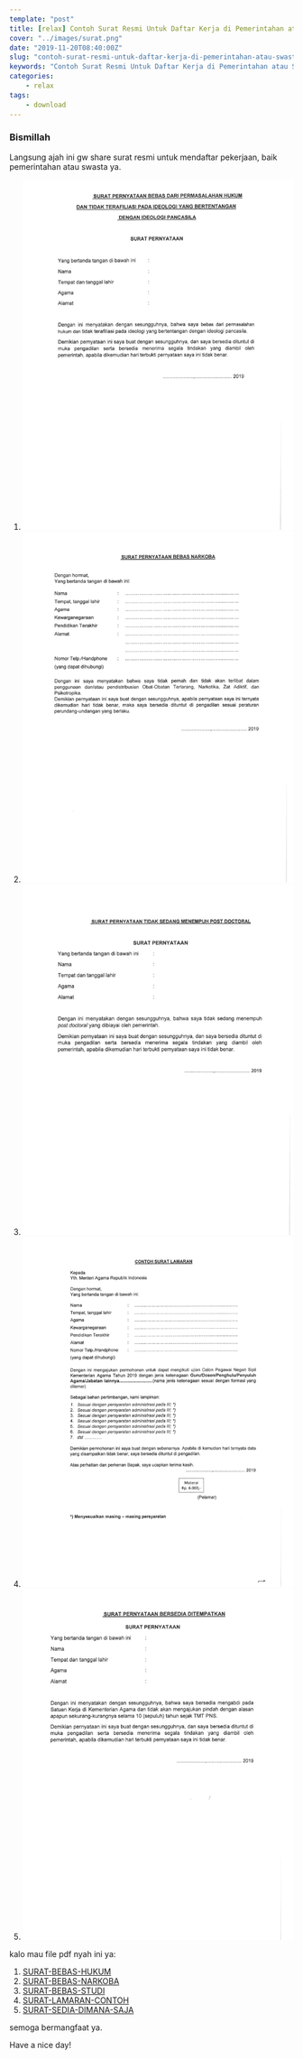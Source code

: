 ```yaml
---
template: "post"
title: [relax] Contoh Surat Resmi Untuk Daftar Kerja di Pemerintahan atau Swasta
cover: "../images/surat.png"
date: "2019-11-20T08:40:00Z"
slug: "contoh-surat-resmi-untuk-daftar-kerja-di-pemerintahan-atau-swasta"
keywords: "Contoh Surat Resmi Untuk Daftar Kerja di Pemerintahan atau Swasta"
categories: 
    - relax
tags:
    - download
---
```


### Bismillah

Langsung ajah ini gw share surat resmi untuk mendaftar pekerjaan, baik pemerintahan atau swasta ya.

1. ![SURAT-BEBAS-HUKUM](../images/SURAT-BEBAS-HUKUM.png)
2. ![SURAT-BEBAS-NARKOBA](../images/SURAT-BEBAS-NARKOBA.png)
3. ![SURAT-BEBAS-STUDI](../images/SURAT-BEBAS-STUDI.png)
4. ![SURAT-LAMARAN-CONTOH](../images/SURAT-LAMARAN-CONTOH.png)
5. ![SURAT-SEDIA-DIMANA-SAJA](../images/SURAT-SEDIA-DIMANA-SAJA.png)

kalo mau file pdf nyah ini ya:

1. [SURAT-BEBAS-HUKUM](https://github.com/mdestafadilah/topidesta/blob/master/content/images/SURAT-BEBAS-HUKUM.pdf)
2. [SURAT-BEBAS-NARKOBA](https://github.com/mdestafadilah/topidesta/blob/master/content/images/SURAT-BEBAS-NARKOBA.pdf)
3. [SURAT-BEBAS-STUDI](https://github.com/mdestafadilah/topidesta/blob/master/content/images/SURAT-BEBAS-STUDI.pdf)
4. [SURAT-LAMARAN-CONTOH](https://github.com/mdestafadilah/topidesta/blob/master/content/images/SURAT-LAMARAN-CONTOH.pdf)
5. [SURAT-SEDIA-DIMANA-SAJA](https://github.com/mdestafadilah/topidesta/blob/master/content/images/SURAT-SEDIA-DIMANA-SAJA.pdf)

semoga bermangfaat ya.

Have a nice day!